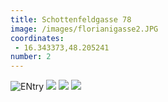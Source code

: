 ```yaml
---
title: Schottenfeldgasse 78
image: /images/florianigasse2.JPG
coordinates:
 - 16.343373,48.205241
number: 2
---
```



<div class="photos">
<img src="{{site.url}}/images/florianigasse1.JPG" alt="ENtry">
<img src="{{site.url}}/images/florianigasse2.JPG" >
<img src="{{site.url}}/images/florianigasse3.JPG" >
<img src="{{site.url}}/images/florianigasse4.JPG" >

</div>
